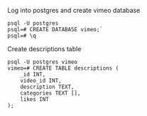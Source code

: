 Log into postgres and create vimeo database

```
psql -U postgres
psql=# CREATE DATABASE vimeo;`
psql=# \q
```

Create descriptions table

```
psql -U postgres vimeo
vimeo=# CREATE TABLE descriptions (
    _id INT,
    video_id INT,
    description TEXT,
    categories TEXT [],
    likes INT
);
```